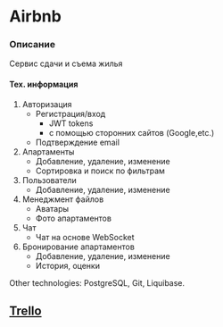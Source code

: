 # Airbnb
### Описание
 Сервис сдачи и съема жилья
#### Тех. информация
 1. Авторизация
    * Регистрация/вход
        * JWT tokens
        * с помощью сторонних сайтов (Google,etc.)
    * Подтверждение email
2. Апартаменты
    * Добавление, удаление, изменение
    * Сортировка и поиск по фильтрам
3. Пользователи
    * Добавление, удаление, изменение
4. Менеджмент файлов
    * Аватары
    * Фото апартаментов
5. Чат
    * Чат на основе WebSocket
6. Бронирование апартаментов
    * Добавление, удаление, изменение
    * История, оценки
   

Other technologies: PostgreSQL, Git, Liquibase.

## [Trello](https://trello.com/b/nwoyJjBV)
